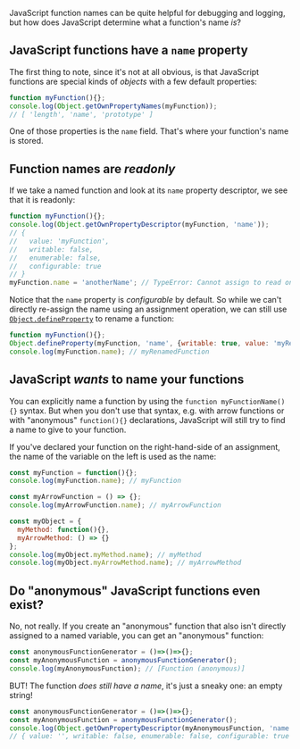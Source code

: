 JavaScript function names can be quite helpful for debugging and logging, but how does JavaScript determine what a function's name *is*?

## JavaScript functions have a `name` property

The first thing to note, since it's not at all obvious, is that JavaScript functions are special kinds of *objects* with a few default properties:

```js
function myFunction(){};
console.log(Object.getOwnPropertyNames(myFunction));
// [ 'length', 'name', 'prototype' ]
```

One of those properties is the `name` field. That's where your function's name is stored.

## Function names are *readonly*

If we take a named function and look at its `name` property descriptor, we see that it is readonly:

```js
function myFunction(){};
console.log(Object.getOwnPropertyDescriptor(myFunction, 'name'));
// {
//   value: 'myFunction',
//   writable: false,
//   enumerable: false,
//   configurable: true
// }
myFunction.name = 'anotherName'; // TypeError: Cannot assign to read only property 'name' of function 'function myFunction(){}
```

Notice that the `name` property is *configurable* by default. So while we can't directly re-assign the name using an assignment operation, we can still use [`Object.defineProperty`](https://developer.mozilla.org/en-US/docs/Web/JavaScript/Reference/Global_Objects/Object/defineProperty) to rename a function:

```js
function myFunction(){};
Object.defineProperty(myFunction, 'name', {writable: true, value: 'myRenamedFunction'});
console.log(myFunction.name); // myRenamedFunction
```

## JavaScript *wants* to name your functions

You can explicitly name a function by using the `function myFunctionName(){}` syntax. But when you don't use that syntax, e.g. with arrow functions or with "anonymous" `function(){}` declarations, JavaScript will still try to find a name to give to your function.

If you've declared your function on the right-hand-side of an assignment, the name of the variable on the left is used as the name:

```js
const myFunction = function(){};
console.log(myFunction.name); // myFunction

const myArrowFunction = () => {};
console.log(myArrowFunction.name); // myArrowFunction

const myObject = {
  myMethod: function(){},
  myArrowMethod: () => {}
};
console.log(myObject.myMethod.name); // myMethod
console.log(myObject.myArrowMethod.name); // myArrowMethod
```

## Do "anonymous" JavaScript functions even exist?

No, not really. If you create an "anonymous" function that also isn't directly assigned to a named variable, you can get an "anonymous" function:

```js
const anonymousFunctionGenerator = ()=>()=>{};
const myAnonymousFunction = anonymousFunctionGenerator();
console.log(myAnonymousFunction); // [Function (anonymous)]
```

BUT! The function *does still have a name*, it's just a sneaky one: an empty string!

```js
const anonymousFunctionGenerator = ()=>()=>{};
const myAnonymousFunction = anonymousFunctionGenerator();
console.log(Object.getOwnPropertyDescriptor(myAnonymousFunction, 'name'));
// { value: '', writable: false, enumerable: false, configurable: true }
```
